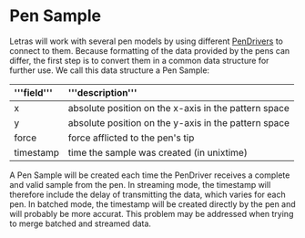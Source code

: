 # Pen Sample #

Letras will work with several pen models by using different [PenDrivers](PenDriver.md) to connect to them. Because formatting of the data provided by the pens can differ, the first step is to convert them in a common data structure for further use. We call this data structure a Pen Sample:

| '''field''' | '''description''' |
|:------------|:------------------|
| x           | absolute position on the x-axis in the pattern space |
| y           | absolute position on the y-axis in the pattern space |
| force       | force afflicted to the pen's tip |
| timestamp   | time the sample was created (in unixtime) |

A Pen Sample will be created each time the PenDriver receives a complete and valid sample from the pen. In streaming mode, the timestamp will therefore include the delay of transmitting the data, which varies for each pen. In batched mode, the timestamp will be created directly by the pen and will probably be more accurat.
This problem may be addressed when trying to merge batched and streamed data.
